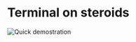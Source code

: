 # Terminal on steroids
![Quick demostration](https://media.githubusercontent.com/media/kair8m/terminal-on-steroids/master/media/demo.gif)
